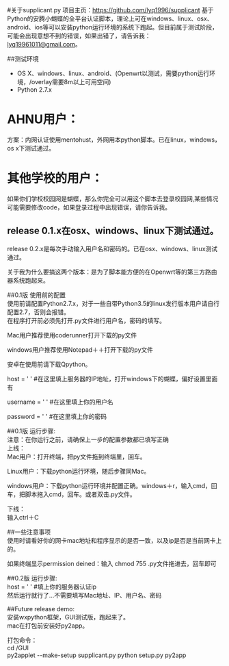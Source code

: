 #关于supplicant.py
项目主页：https://github.com/lyq1996/supplicant
基于Python的安腾小蝴蝶的全平台认证脚本，理论上可在windows、linux、osx、android、ios等可以安装python运行环境的系统下跑起。但目前属于测试阶段，可能会出现意想不到的错误，如果出错了，请告诉我：lyq19961011@gmail.com。  

##测试环境
* OS X、windows、linux、android、(Openwrt以测试，需要python运行环境，/overlay需要8m以上可用空间)
* Python 2.7.x

# AHNU用户：
方案：内网认证使用mentohust，外网用本python脚本。已在linux，windows，os x下测试通过。


# 其他学校的用户：
如果你们学校校园网是蝴蝶，那么你完全可以用这个脚本去登录校园网,某些情况可能需要修改code，如果登录过程中出现错误，请你告诉我。

## release 0.1.x在osx、windows、linux下测试通过。  
release 0.2.x是每次手动输入用户名和密码的。已在osx、windows、linux测试通过。
  
  关于我为什么要搞这两个版本：是为了脚本能方便的在Openwrt等的第三方路由器系统跑起来。


##0.1版 使用前的配置  
使用前请配置Python2.7.x，对于一些自带Python3.5的linux发行版本用户请自行配置2.7，否则会报错。  
在程序打开前必须先打开.py文件进行用户名，密码的填写。  

Mac用户推荐使用coderunner打开下载的py文件  

windows用户推荐使用Notepad＋＋打开下载的py文件  

安卓在使用前请下载Qpython。

host = ' ' #在这里填上服务器的IP地址，打开windows下的蝴蝶，偏好设置里面有  

username = ' ' #在这里填上你的用户名

password = ' ' #在这里填上你的密码


##0.1版 运行步骤:  
注意：在你运行之前，请确保上一步的配置参数都已填写正确  
上线：  
Mac用户：打开终端，把py文件拖到终端里，回车。

Linux用户：下载python运行环境，随后步骤同Mac。

windows用户：下载python运行环境并配置正确。windows＋r，输入cmd，回车，把脚本拖入cmd，回车。或者双击.py文件。    

下线：  
输入ctrl＋C

##一些注意事项  
使用时请看好你的网卡mac地址和程序显示的是否一致，以及ip是否是当前网卡上的。  

如果终端显示permission deined：输入 chmod 755 .py文件拖进去，回车即可

##0.2版 运行步骤:  
host = ' ' #填上你的服务器认证ip  
然后运行就行了...不需要填写Mac地址、IP、用户名、密码  

##Future release demo:  
安装wxpython框架，GUI测试版，跑起来了。  
mac在打包前安装好py2app。  

打包命令：  
cd /GUI  
py2applet --make-setup supplicant.py
python setup.py py2app
  

